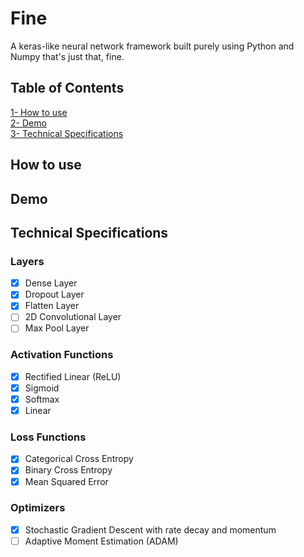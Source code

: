 # Fine
A keras-like neural network framework built purely using Python and Numpy that's just that, fine.

## Table of Contents  
[1- How to use](#how-to-use)  
[2- Demo](#demo)  
[3- Technical Specifications](#technical)

## <a name="how-to-use"></a> How to use

## <a name="demo"></a> Demo

## <a name="technical"></a>Technical Specifications
### Layers
- [X] Dense Layer
- [X] Dropout Layer
- [X] Flatten Layer
- [ ] 2D Convolutional Layer
- [ ] Max Pool Layer

### Activation Functions
- [X] Rectified Linear (ReLU)
- [X] Sigmoid
- [X] Softmax
- [X] Linear

### Loss Functions
- [X] Categorical Cross Entropy
- [X] Binary Cross Entropy
- [X] Mean Squared Error

### Optimizers
- [X] Stochastic Gradient Descent with rate decay and momentum
- [ ] Adaptive Moment Estimation (ADAM)

